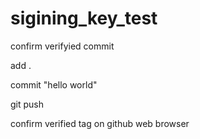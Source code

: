 # sigining_key_test
confirm verifyied commit

add .

commit "hello world"

git push

confirm verified tag on github web browser
